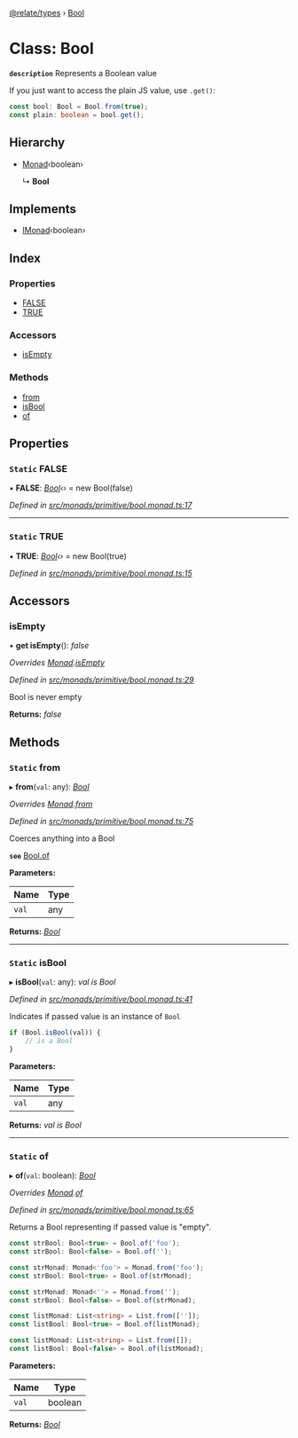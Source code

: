 [@relate/types](../README.md) › [Bool](bool.md)

# Class: Bool

**`description`** 
Represents a Boolean value

If you just want to access the plain JS value, use `.get()`:
```ts
const bool: Bool = Bool.from(true);
const plain: boolean = bool.get();
```

## Hierarchy

* [Monad](monad.md)‹boolean›

  ↳ **Bool**

## Implements

* [IMonad](../interfaces/imonad.md)‹boolean›

## Index

### Properties

* [FALSE](bool.md#static-false)
* [TRUE](bool.md#static-true)

### Accessors

* [isEmpty](bool.md#isempty)

### Methods

* [from](bool.md#static-from)
* [isBool](bool.md#static-isbool)
* [of](bool.md#static-of)

## Properties

### `Static` FALSE

▪ **FALSE**: *[Bool](bool.md)‹›* = new Bool(false)

*Defined in [src/monads/primitive/bool.monad.ts:17](https://github.com/neo4j-devtools/relate/blob/master/packages/types/src/monads/primitive/bool.monad.ts#L17)*

___

### `Static` TRUE

▪ **TRUE**: *[Bool](bool.md)‹›* = new Bool(true)

*Defined in [src/monads/primitive/bool.monad.ts:15](https://github.com/neo4j-devtools/relate/blob/master/packages/types/src/monads/primitive/bool.monad.ts#L15)*

## Accessors

###  isEmpty

• **get isEmpty**(): *false*

*Overrides [Monad](monad.md).[isEmpty](monad.md#isempty)*

*Defined in [src/monads/primitive/bool.monad.ts:29](https://github.com/neo4j-devtools/relate/blob/master/packages/types/src/monads/primitive/bool.monad.ts#L29)*

Bool is never empty

**Returns:** *false*

## Methods

### `Static` from

▸ **from**(`val`: any): *[Bool](bool.md)*

*Overrides [Monad](monad.md).[from](monad.md#static-from)*

*Defined in [src/monads/primitive/bool.monad.ts:75](https://github.com/neo4j-devtools/relate/blob/master/packages/types/src/monads/primitive/bool.monad.ts#L75)*

Coerces anything into a Bool

**`see`** [Bool.of](bool.md#static-of)

**Parameters:**

Name | Type |
------ | ------ |
`val` | any |

**Returns:** *[Bool](bool.md)*

___

### `Static` isBool

▸ **isBool**(`val`: any): *val is Bool*

*Defined in [src/monads/primitive/bool.monad.ts:41](https://github.com/neo4j-devtools/relate/blob/master/packages/types/src/monads/primitive/bool.monad.ts#L41)*

Indicates if passed value is an instance of `Bool`
```ts
if (Bool.isBool(val)) {
    // is a Bool
}
```

**Parameters:**

Name | Type |
------ | ------ |
`val` | any |

**Returns:** *val is Bool*

___

### `Static` of

▸ **of**(`val`: boolean): *[Bool](bool.md)*

*Overrides [Monad](monad.md).[of](monad.md#static-of)*

*Defined in [src/monads/primitive/bool.monad.ts:65](https://github.com/neo4j-devtools/relate/blob/master/packages/types/src/monads/primitive/bool.monad.ts#L65)*

Returns a Bool representing if passed value is "empty".

```ts
const strBool: Bool<true> = Bool.of('foo');
const strBool: Bool<false> = Bool.of('');

const strMonad: Monad<'foo'> = Monad.from('foo');
const strBool: Bool<true> = Bool.of(strMonad);

const strMonad: Monad<''> = Monad.from('');
const strBool: Bool<false> = Bool.of(strMonad);

const listMonad: List<string> = List.from(['']);
const listBool: Bool<true> = Bool.of(listMonad);

const listMonad: List<string> = List.from([]);
const listBool: Bool<false> = Bool.of(listMonad);
```

**Parameters:**

Name | Type |
------ | ------ |
`val` | boolean |

**Returns:** *[Bool](bool.md)*
